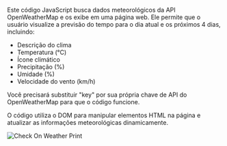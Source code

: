Este código JavaScript busca dados meteorológicos da API OpenWeatherMap e os exibe em uma página web. Ele permite que o usuário visualize a previsão do tempo para o dia atual e os próximos 4 dias, incluindo:

- Descrição do clima
- Temperatura (°C)
- Ícone climático
- Precipitação (%)
- Umidade (%)
- Velocidade do vento (km/h)
  
Você precisará substituir "key" por sua própria chave de API do OpenWeatherMap para que o código funcione.

O código utiliza o DOM para manipular elementos HTML na página e atualizar as informações meteorológicas dinamicamente.


![Check On Weather Print](https://github.com/nicolaswvrtn/CheckOnWeather/assets/115571358/e7dce2a2-5b94-4968-9769-da046facb5dc)
